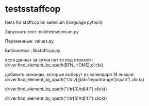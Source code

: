 # testsstaffcop
tests for staffcop on selenium (language python)

Запускать тест 
maintestselenium.py

Переменные:
values.py

Библиотека :
libstaffcop.py

если данных за сутки нет то под строкой :
driver.find_element_by_xpath(BTN_HOME).click()

добавить команды, которые выберут из календаря 14 января:
driver.find_element_by_xpath("//div[@id='reportrange']/span").click()

driver.find_element_by_xpath("//tr[3]/td[4]").click()

driver.find_element_by_xpath("//tr[3]/td[4]").click()
